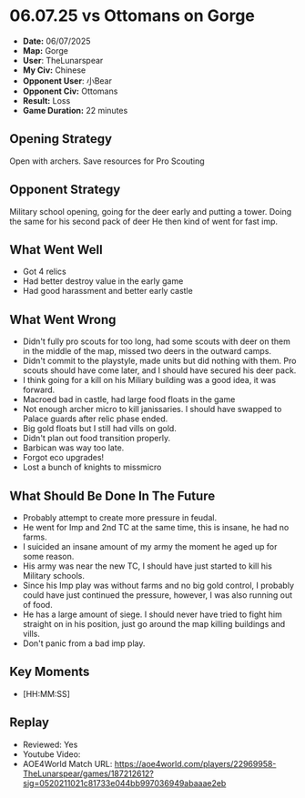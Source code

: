# 06.07.25 vs Ottomans on Gorge

- **Date:** 06/07/2025
- **Map:** Gorge
- **User**: TheLunarspear
- **My Civ:** Chinese
- **Opponent User**: 小Bear
- **Opponent Civ:** Ottomans
- **Result:** Loss
- **Game Duration:** 22 minutes

## Opening Strategy
Open with archers. Save resources for Pro Scouting

## Opponent Strategy
Military school opening, going for the deer early and putting a tower. Doing the same for his second pack of deer
He then kind of went for fast imp.

## What Went Well
- Got 4 relics
- Had better destroy value in the early game
- Had good harassment and better early castle

## What Went Wrong
- Didn't fully pro scouts for too long, had some scouts with deer on them in the middle of the map, missed two deers in the outward camps.
- Didn't commit to the playstyle, made units but did nothing with them. Pro scouts should have come later, and I should have secured his deer pack.
- I think going for a kill on his Miliary building was a good idea, it was forward.
- Macroed bad in castle, had large food floats in the game
- Not enough archer micro to kill janissaries. I should have swapped to Palace guards after relic phase ended.
- Big gold floats but I still had vills on gold.
- Didn't plan out food transition properly.
- Barbican was way too late.
- Forgot eco upgrades!
- Lost a bunch of knights to missmicro

## What Should Be Done In The Future
- Probably attempt to create more pressure in feudal.
- He went for Imp and 2nd TC at the same time, this is insane, he had no farms.
- I suicided an insane amount of my army the moment he aged up for some reason.
- His army was near the new TC, I should have just started to kill his Military schools.
- Since his Imp play was without farms and no big gold control, I probably could have just continued the pressure, however, I was also running out of food.
- He has a large amount of siege. I should never have tried to fight him straight on in his position, just go around the map killing buildings and vills.
- Don't panic from a bad imp play.

## Key Moments
- [HH:MM:SS] 

## Replay
- Reviewed: Yes
- Youtube Video:
- AOE4World Match URL: https://aoe4world.com/players/22969958-TheLunarspear/games/187212612?sig=0520211021c81733e044bb997036949abaaae2eb